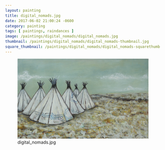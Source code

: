 ```yaml
---
layout: painting
title: digital_nomads.jpg
date: 2017-06-02 21:00:24 -0600
category: painting
tags: [ paintings, raindances ]
image: /paintings/digital_nomads/digital_nomads.jpg
thumbnail: /paintings/digital_nomads/digital_nomads-thumbnail.jpg
square_thumbnail: /paintings/digital_nomads/digital_nomads-squarethumb.jpg
---
```


<figure class="fullwidth"><img src="/paintings/digital_nomads/digital_nomads.jpg" alt="A painting titled: digital_nomads.jpg by painter Kyle Cunningham" /><figcaption>digital_nomads.jpg</figcaption></figure>
